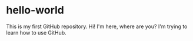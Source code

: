 # hello-world
This is my first GitHub repository. 
Hi! I'm here, where are you?
I'm trying to learn how to use GitHub. 
